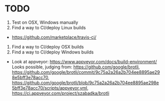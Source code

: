 # TODO

1.   Test on OSX, Windows manually
1.   Find a way to CI/deploy Linux builds
   * https://github.com/marketplace/travis-ci/
1.   Find a way to CI/deploy OSX builds
1.   Find a way to CI/deploy Windows builds
   * Look at appveyor: https://www.appveyor.com/docs/build-environment/
     Looks possible, judging from: https://github.com/google/brotli, https://github.com/google/brotli/commit/9c75a2a26a2b704ee8895ae298e5bff3e78acc70, https://github.com/google/brotli/blob/9c75a2a26a2b704ee8895ae298e5bff3e78acc70/scripts/appveyor.yml, https://ci.appveyor.com/project/szabadka/brotli
